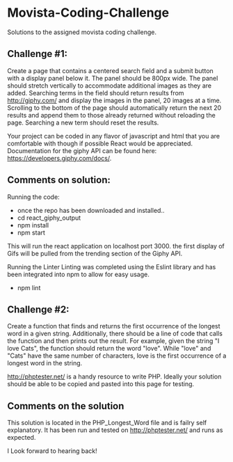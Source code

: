 # Movista-Coding-Challenge
Solutions to the assigned movista coding challenge.

## Challenge #1:

Create a page that contains a centered search field and a submit button with a display panel below it. The panel should be 800px wide. 
The panel should stretch vertically to accommodate additional images as they are added. Searching terms in the field should return results from http://giphy.com/ and display the images in the panel, 20 images at a time. 
Scrolling to the bottom of the page should automatically return the next 20 results and append them to those already returned without reloading the page. 
Searching a new term should reset the results.
 
Your project can be coded in any flavor of javascript and html that you are comfortable with though if possible React would be appreciated. 
Documentation for the giphy API can be found here: https://developers.giphy.com/docs/.

## Comments on solution:
Running the code:
  - once the repo has been downloaded and installed..
  - cd react_giphy_output
  - npm install
  - npm start
  
 This will run the react application on localhost port 3000.
 the first display of Gifs will be pulled from the trending section of the Giphy API.
 
Running the Linter
  Linting was completed using the Eslint library and has been integrated into npm to allow for easy usage.
  - npm lint

## Challenge #2:

Create a function that finds and returns the first occurrence of the longest word in a given string. 
Additionally, there should be a line of code that calls the function and then prints out the result. 
For example, given the string "I love Cats", the function should return the word "love". While "love" and "Cats" have the same number of characters, love is the first occurrence of a longest word in the string.
 
http://phptester.net/ is a handy resource to write PHP. Ideally your solution should be able to be copied and pasted into this page for testing.

## Comments on the solution

This solution is located in the PHP_Longest_Word file and is failry self explanatory. It has been run and tested on http://phptester.net/ and runs as expected.

I Look forward to hearing back!
